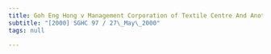 ```yaml
---
title: Goh Eng Hong v Management Corporation of Textile Centre And Another
subtitle: "[2000] SGHC 97 / 27\_May\_2000"
tags: null

---
```


